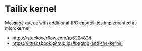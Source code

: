 Tailix kernel
=============

Message queue with additional IPC capabilities implemented as microkernel.

* https://stackoverflow.com/a/6224824
* https://littleosbook.github.io/#paging-and-the-kernel
